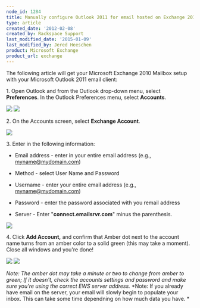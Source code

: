 ```yaml
---
node_id: 1284
title: Manually configure Outlook 2011 for email hosted on Exchange 2010
type: article
created_date: '2012-02-08'
created_by: Rackspace Support
last_modified_date: '2015-01-09'
last_modified_by: Jered Heeschen
product: Microsoft Exchange
product_url: exchange
---
```


The following article will get your Microsoft Exchange 2010 Mailbox
setup with your Microsoft Outlook 2011 email client:

1\. Open Outlook and from the Outlook drop-down menu, select
**Preferences**. In the Outlook Preferences menu, select **Accounts**.

![](http://c816878.r78.cf2.rackcdn.com/(E&A)Outlook2011IMAP.png)
 ![](http://c816878.r78.cf2.rackcdn.com/(E&A)Outlook2011IMAP2.png)

<span>2. On the Accounts screen, select </span>**Exchange
Account**<span>.</span>

![](http://c818071.r71.cf2.rackcdn.com/(E&A)Outlook2011Exchange.png)

<span>3. Enter in the following information:</span>

-   Email address - enter in your entire email address
    (e.g., myname@mydomain.com)

<!-- -->

-   Method - select User Name and Password

<!-- -->

-   Username - enter your entire email address
    (e.g., myname@mydomain.com)

<!-- -->

-   Password - enter the password associated with you remail address

<!-- -->

-   Server - Enter "**connect.emailsrvr.com**" minus the parenthesis.

![](http://c4411995.r95.cf2.rackcdn.com/Outlook2011WithExchange2010.png)

<span>4. Click </span>**Add Account,**<span> and confirm that Amber dot
next to the account name turns from an amber color to a solid green
(this may take a moment). Close all windows and you're done!</span>

![](http://c818071.r71.cf2.rackcdn.com/(E&A)Outlook2011Exchange4.png)
 ![](http://c818071.r71.cf2.rackcdn.com/(E&A)Outlook2011Exchange3.png)

*Note:* *The amber dot may take a minute or two to change from amber to
green; If it doesn't, check the accounts settings and password and make
sure you're using the correct EWS server address.* *Note: If you already
have email on the server, your email will slowly begin to populate your
inbox. This can take some time dependning on how much data you have. *

